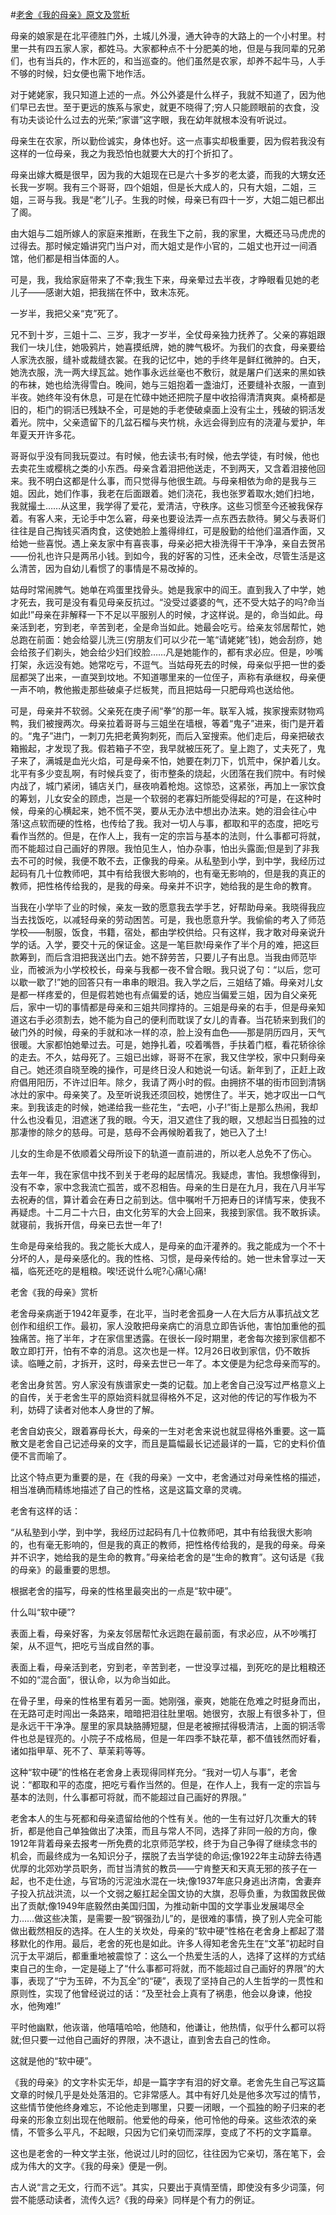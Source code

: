 #[老舍《我的母亲》原文及赏析](https://www.vrrw.net/wx/9045.html)

母亲的娘家是在北平德胜门外，土城儿外漫，通大钟寺的大路上的一个小村里。村里一共有四五家人家，都姓马。大家都种点不十分肥美的地，但是与我同辈的兄弟们，也有当兵的，作木匠的，和当巡查的。他们虽然是农家，却养不起牛马，人手不够的时候，妇女便也需下地作活。

对于姥姥家，我只知道上述的一点。外公外婆是什么样子，我就不知道了，因为他们早已去世。至于更远的族系与家史，就更不晓得了;穷人只能顾眼前的衣食，没有功夫谈论什么过去的光荣;“家谱”这字眼，我在幼年就根本没有听说过。

母亲生在农家，所以勤俭诚实，身体也好。这一点事实却极重要，因为假若我没有这样的一位母亲，我之为我恐怕也就要大大的打个折扣了。

母亲出嫁大概是很早，因为我的大姐现在已是六十多岁的老太婆，而我的大甥女还长我一岁啊。我有三个哥哥，四个姐姐，但是长大成人的，只有大姐，二姐，三姐，三哥与我。我是“老”儿子。生我的时候，母亲已有四十一岁，大姐二姐已都出了阁。



由大姐与二姐所嫁人的家庭来推断，在我生下之前，我的家里，大概还马马虎虎的过得去。那时候定婚讲究门当户对，而大姐丈是作小官的，二姐丈也开过一间酒馆，他们都是相当体面的人。

可是，我，我给家庭带来了不幸;我生下来，母亲晕过去半夜，才睁眼看见她的老儿子——感谢大姐，把我揣在怀中，致未冻死。

一岁半，我把父亲“克”死了。

兄不到十岁，三姐十二、三岁，我才一岁半，全仗母亲独力抚养了。父亲的寡姐跟我们一块儿住，她吸鸦片，她喜摸纸牌，她的脾气极坏。为我们的衣食，母亲要给人家洗衣服，缝补或裁缝衣裳。在我的记忆中，她的手终年是鲜红微肿的。白天，她洗衣服，洗一两大绿瓦盆。她作事永远丝毫也不敷衍，就是屠户们送来的黑如铁的布袜，她也给洗得雪白。晚间，她与三姐抱着一盏油灯，还要缝补衣服，一直到半夜。她终年没有休息，可是在忙碌中她还把院子屋中收拾得清清爽爽。桌椅都是旧的，柜门的铜活已残缺不全，可是她的手老使破桌面上没有尘土，残破的铜活发着光。院中，父亲遗留下的几盆石榴与夹竹桃，永远会得到应有的浇灌与爱护，年年夏天开许多花。

哥哥似乎没有同我玩耍过。有时候，他去读书;有时候，他去学徒，有时候，他也去卖花生或樱桃之类的小东西。母亲含着泪把他送走，不到两天，又含着泪接他回来。我不明白这都是什么事，而只觉得与他很生疏。与母亲相依为命的是我与三姐。因此，她们作事，我老在后面跟着。她们浇花，我也张罗着取水;她们扫地，我就撮土……从这里，我学得了爱花，爱清洁，守秩序。这些习惯至今还被我保存着。有客人来，无论手中怎么窘，母亲也要设法弄一点东西去款待。舅父与表哥们往往是自己掏钱买酒肉食，这使她脸上羞得绯红，可是殷勤的给他们温酒作面，又给她一些喜悦。遇上亲友家中有喜丧事，母亲必把大褂洗得干干净净，亲自去贺吊——份礼也许只是两吊小钱。到如今，我的好客的习性，还未全改，尽管生活是这么清苦，因为自幼儿看惯了的事情是不易改掉的。

姑母时常闹脾气。她单在鸡蛋里找骨头。她是我家中的阎王。直到我入了中学，她才死去，我可是没有看见母亲反抗过。“没受过婆婆的气，还不受大姑子的吗?命当如此!”母亲在非解释一下不足以平服别人的时候，才这样说。是的，命当如此。母亲活到老，穷到老，辛苦到老，全是命当如此。她最会吃亏。给亲友邻居帮忙，她总跑在前面：她会给婴儿洗三(穷朋友们可以少花一笔“请姥姥”钱)，她会刮痧，她会给孩子们剃头，她会给少妇们绞脸……凡是她能作的，都有求必应。但是，吵嘴打架，永远没有她。她常吃亏，不逗气。当姑母死去的时候，母亲似乎把一世的委屈都哭了出来，一直哭到坟地。不知道哪里来的一位侄子，声称有承继权，母亲便一声不响，教他搬走那些破桌子烂板凳，而且把姑母一只肥母鸡也送给他。

可是，母亲并不软弱。父亲死在庚子闹“拳”的那一年。联军入城，挨家搜索财物鸡鸭，我们被搜两次。母亲拉着哥哥与三姐坐在墙根，等着“鬼子”进来，街门是开着的。“鬼子”进门，一刺刀先把老黄狗刺死，而后入室搜索。他们走后，母亲把破衣箱搬起，才发现了我。假若箱子不空，我早就被压死了。皇上跑了，丈夫死了，鬼子来了，满城是血光火焰，可是母亲不怕，她要在刺刀下，饥荒中，保护着儿女。北平有多少变乱啊，有时候兵变了，街市整条的烧起，火团落在我们院中。有时候内战了，城门紧闭，铺店关门，昼夜响着枪炮。这惊恐，这紧张，再加上一家饮食的筹划，儿女安全的顾虑，岂是一个软弱的老寡妇所能受得起的?可是，在这种时候，母亲的心横起来，她不慌不哭，要从无办法中想出办法来。她的泪会往心中落!这点软而硬的性格，也传给了我。我对一切人与事，都取和平的态度，把吃亏看作当然的。但是，在作人上，我有一定的宗旨与基本的法则，什么事都可将就，而不能超过自己画好的界限。我怕见生人，怕办杂事，怕出头露面;但是到了非我去不可的时候，我便不敢不去，正像我的母亲。从私塾到小学，到中学，我经历过起码有几十位教师吧，其中有给我很大影响的，也有毫无影响的，但是我的真正的教师，把性格传给我的，是我的母亲。母亲并不识字，她给我的是生命的教育。

当我在小学毕了业的时候，亲友一致的愿意我去学手艺，好帮助母亲。我晓得我应当去找饭吃，以减轻母亲的劳动困苦。可是，我也愿意升学。我偷偷的考入了师范学校——制服，饭食，书籍，宿处，都由学校供给。只有这样，我才敢对母亲说升学的话。入学，要交十元的保证金。这是一笔巨款!母亲作了半个月的难，把这巨款筹到，而后含泪把我送出门去。她不辞劳苦，只要儿子有出息。当我由师范毕业，而被派为小学校校长，母亲与我都一夜不曾合眼。我只说了句：“以后，您可以歇一歇了!”她的回答只有一串串的眼泪。我入学之后，三姐结了婚。母亲对儿女是都一样疼爱的，但是假若她也有点偏爱的话，她应当偏爱三姐，因为自父亲死后，家中一切的事情都是母亲和三姐共同撑持的。三姐是母亲的右手，但是母亲知道这右手必须割去，她不能为自己的便利而耽误了女儿的青春。当花轿来到我们的破门外的时候，母亲的手就和冰一样的凉，脸上没有血色——那是阴历四月，天气很暖。大家都怕她晕过去。可是，她挣扎着，咬着嘴唇，手扶着门框，看花轿徐徐的走去。不久，姑母死了。三姐已出嫁，哥哥不在家，我又住学校，家中只剩母亲自己。她还须自晓至晚的操作，可是终日没人和她说一句话。新年到了，正赶上政府倡用阳历，不许过旧年。除夕，我请了两小时的假。由拥挤不堪的街市回到清锅冰灶的家中。母亲笑了。及至听说我还须回校，她愣住了。半天，她才叹出一口气来。到我该走的时候，她递给我一些花生，“去吧，小子!”街上是那么热闹，我却什么也没看见，泪遮迷了我的眼。今天，泪又遮住了我的眼，又想起当日孤独的过那凄惨的除夕的慈母。可是，慈母不会再候盼着我了，她已入了土!

儿女的生命是不依顺着父母所设下的轨道一直前进的，所以老人总免不了伤心。

去年一年，我在家信中找不到关于老母的起居情况。我疑虑，害怕。我想像得到，没有不幸，家中念我流亡孤苦，或不忍相告。母亲的生日是在九月，我在八月半写去祝寿的信，算计着会在寿日之前到达。信中嘱咐千万把寿日的详情写来，使我不再疑虑。十二月二十六日，由文化劳军的大会上回来，我接到家信。我不敢拆读。就寝前，我拆开信，母亲已去世一年了!

生命是母亲给我的。我之能长大成人，是母亲的血汗灌养的。我之能成为一个不十分坏的人，是母亲感化的。我的性格、习惯，是母亲传给的。她一世未曾享过一天福，临死还吃的是粗粮。唉!还说什么呢?心痛!心痛!

老舍《我的母亲》赏析

老舍母亲病逝于1942年夏季，在北平，当时老舍孤身一人在大后方从事抗战文艺创作和组织工作。最初，家人没敢把母亲病亡的消息立即告诉他，害怕加重他的孤独痛苦。拖了半年，才在家信里透露。在很长一段时期里，老舍每次接到家信都不敢立即打开，怕有不幸的消息。这次也是一样。12月26日收到家信，仍不敢拆读。临睡之前，才拆开，这时，母亲去世已一年了。本文便是为纪念母亲而写的。

老舍出身贫苦。穷人家没有族谱家史一类的记载。加上老舍自己没写过严格意义上的自传，关于老舍生平的原始资料就显得格外不足，这对他的传记的写作极为不利，妨碍了读者对他本人身世的了解。

老舍自幼丧父，跟着寡母长大，母亲的一生对老舍来说也就显得格外重要。这一篇散文是老舍自己记述母亲的文字，而且是篇幅最长记述最详的一篇，它的史料价值便不言而喻了。

比这个特点更为重要的是，在《我的母亲》一文中，老舍通过对母亲性格的描述，相当准确而精练地描述了自己的性格，这是这篇文章的灵魂。

老舍有这样的话：

“从私塾到小学，到中学，我经历过起码有几十位教师吧，其中有给我很大影响的，也有毫无影响的，但是我的真正的教师，把性格传给我的，是我的母亲。母亲并不识字，她给我的是生命的教育。”母亲给老舍的是“生命的教育”。这句话是《我的母亲》的最重要的思想。

根据老舍的描写，母亲的性格里最突出的一点是“软中硬”。

什么叫“软中硬”?

表面上看，母亲好客，为亲友邻居帮忙永远跑在最前面，有求必应，从不吵嘴打架，从不逗气，把吃亏当成自然的事。

表面上看，母亲活到老，穷到老，辛苦到老，一世没享过福，到死吃的是比粗粮还不如的“混合面”，很认命，以为命当如此。

在骨子里，母亲的性格里有着另一面。她刚强，豪爽，她能在危难之时挺身而出，在无路可走时闯出一条路来，暗暗把泪往肚里咽。她很穷，衣服上有很多补丁，但是永远干干净净。屋里的家具缺胳膊短腿，但是老被擦拭得极清洁，上面的铜活零件也总是锃亮的。小院子不成格局，但是一年四季不缺花草，都不值钱然而好看，诸如指甲草、死不了、草茉莉等等。

这种“软中硬”的性格在老舍身上表现得同样充分。“我对一切人与事”，老舍说：“都取和平的态度，把吃亏看作当然的。但是，在作人上，我有一定的宗旨与基本的法则，什么事都可将就，而不能超过自己画好的界限。”

老舍本人的生与死都和母亲遗留给他的个性有关。他的一生有过好几次重大的转折，都是他自己单独做出了决策，而且与常人不同，选择了非同一般的方向，像1912年背着母亲去报考一所免费的北京师范学校，终于为自己争得了继续念书的机会，而最终成为一名知识分子，摆脱了去当学徒的命运;像1922年主动辞去待遇优厚的北郊劝学员职务，而甘当清贫的教员——宁肯整天和天真无邪的孩子在一起，也不走仕途，与官场的污泥浊水混在一块;像1937年底只身逃出济南，舍妻弃子投入抗战洪流，以一个文弱之躯扛起全国文协的大旗，忍辱负重，为救国救民做出了贡献;像1949年底毅然由美国归国，为推动新中国的文学事业发展竭尽全力……做这些决策，是需要一股“钢强劲儿”的，是很难的事情，换了别人完全可能做出截然相反的选择。在人生的关坎处，母亲的“软中硬”性格在老舍身上都起了潜移默化的作用。最后，老舍的死也是如此。许多人得知老舍先生在“文革”初起时自沉于太平湖后，都重重地被震惊了：这么一个热爱生活的人，选择了这样的方式结束自己的生命，一定是碰上了“什么事都可将就，而不能超过自己画好的界限”的大事，表现了“宁为玉碎，不为瓦全”的“硬”，表现了坚持自己的人生哲学的一贯性和原则性，实现了他曾经说过的话：“及至社会上真有了祸患，他会以身谏，他投水，他殉难!”

平时他幽默，他诙谐，他嘻嘻哈哈，他随和，他谦让，他热情，似乎什么都可以将就;但只要一过他自己画好的界限，决不退让，直到舍去自己的性命。

这就是他的“软中硬”。

《我的母亲》的文字朴实无华，却是一篇字字有泪的好文章。老舍先生自己写这篇文章的时候几乎是处处落泪的。它非常感人。其中有好几处是他多次写过的情节，这些情节使他终身难忘，不论他走到哪里，只要一闭眼，一个孤独的盼子归来的老母亲的形象立刻出现在他眼前。他爱他的母亲，他可怜他的母亲。这些浓浓的亲情，不管多么平凡，不起眼，只因为它们亲切而深厚，变成了不朽的文字篇章。

这也是老舍的一种文学主张，他说过儿时的回忆，往往因为它亲切，落在笔下，会成为伟大的文字。《我的母亲》便是一例。

古人说“言之无文，行而不远”。其实，只要出于真情至情，即使没有多少词藻，何尝不能感动读者，流传久远?《我的母亲》同样是个有力的例证。

